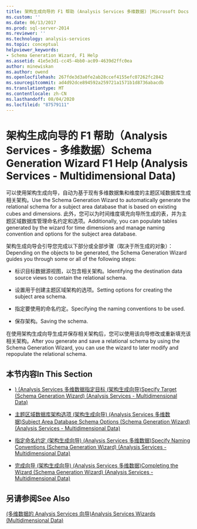 ```yaml
---
title: 架构生成向导的 F1 帮助 (Analysis Services 多维数据) |Microsoft Docs
ms.custom: ''
ms.date: 06/13/2017
ms.prod: sql-server-2014
ms.reviewer: ''
ms.technology: analysis-services
ms.topic: conceptual
helpviewer_keywords:
- Schema Generation Wizard, F1 Help
ms.assetid: 41e5e3d1-cc45-4bb0-ac09-4639d2ffc0ea
author: minewiskan
ms.author: owend
ms.openlocfilehash: 267fde3d3a0fe2ab28ccef4155efc07262fc2842
ms.sourcegitcommit: ad4d92dce894592a259721a1571b1d8736abacdb
ms.translationtype: MT
ms.contentlocale: zh-CN
ms.lasthandoff: 08/04/2020
ms.locfileid: "87579111"
---
```

# <a name="schema-generation-wizard-f1-help-analysis-services---multidimensional-data"></a><span data-ttu-id="d4750-102">架构生成向导的 F1 帮助（Analysis Services - 多维数据）</span><span class="sxs-lookup"><span data-stu-id="d4750-102">Schema Generation Wizard F1 Help (Analysis Services - Multidimensional Data)</span></span>
  <span data-ttu-id="d4750-103">可以使用架构生成向导，自动为基于现有多维数据集和维度的主题区域数据库生成相关架构。</span><span class="sxs-lookup"><span data-stu-id="d4750-103">Use the Schema Generation Wizard to automatically generate the relational schema for a subject area database that is based on existing cubes and dimensions.</span></span> <span data-ttu-id="d4750-104">此外，您可以为时间维度填充向导所生成的表，并为主题区域数据库管理命名约定和选项。</span><span class="sxs-lookup"><span data-stu-id="d4750-104">Additionally, you can populate tables generated by the wizard for time dimensions and manage naming convention and options for the subject area database.</span></span>  
  
 <span data-ttu-id="d4750-105">架构生成向导会引导您完成以下部分或全部步骤（取决于所生成的对象）：</span><span class="sxs-lookup"><span data-stu-id="d4750-105">Depending on the objects to be generated, the Schema Generation Wizard guides you through some or all of the following steps:</span></span>  
  
-   <span data-ttu-id="d4750-106">标识目标数据源视图，以包含相关架构。</span><span class="sxs-lookup"><span data-stu-id="d4750-106">Identifying the destination data source views to contain the relational schema.</span></span>  
  
-   <span data-ttu-id="d4750-107">设置用于创建主题区域架构的选项。</span><span class="sxs-lookup"><span data-stu-id="d4750-107">Setting options for creating the subject area schema.</span></span>  
  
-   <span data-ttu-id="d4750-108">指定要使用的命名约定。</span><span class="sxs-lookup"><span data-stu-id="d4750-108">Specifying the naming conventions to be used.</span></span>  
  
-   <span data-ttu-id="d4750-109">保存架构。</span><span class="sxs-lookup"><span data-stu-id="d4750-109">Saving the schema.</span></span>  
  
 <span data-ttu-id="d4750-110">在使用架构生成向导生成并保存相关架构后，您可以使用该向导修改或重新填充该相关架构。</span><span class="sxs-lookup"><span data-stu-id="d4750-110">After you generate and save a relational schema by using the Schema Generation Wizard, you can use the wizard to later modify and repopulate the relational schema.</span></span>  
  
## <a name="in-this-section"></a><span data-ttu-id="d4750-111">本节内容</span><span class="sxs-lookup"><span data-stu-id="d4750-111">In This Section</span></span>  
  
-   [<span data-ttu-id="d4750-112">&#41; &#40;Analysis Services 多维数据指定目标 &#40;架构生成向导&#41;</span><span class="sxs-lookup"><span data-stu-id="d4750-112">Specify Target &#40;Schema Generation Wizard&#41; &#40;Analysis Services - Multidimensional Data&#41;</span></span>](specify-target-schema-generation-wizard-analysis-services-multidimensional-data.md)  
  
-   [<span data-ttu-id="d4750-113">主题区域数据库架构选项 &#40;架构生成向导&#41; &#40;Analysis Services 多维数据&#41;</span><span class="sxs-lookup"><span data-stu-id="d4750-113">Subject Area Database Schema Options &#40;Schema Generation Wizard&#41; &#40;Analysis Services - Multidimensional Data&#41;</span></span>](subject-area-database-schema-options-analysis-services-multidimensional-data.md)  
  
-   [<span data-ttu-id="d4750-114">指定命名约定 &#40;架构生成向导&#41; &#40;Analysis Services 多维数据&#41;</span><span class="sxs-lookup"><span data-stu-id="d4750-114">Specify Naming Conventions &#40;Schema Generation Wizard&#41; &#40;Analysis Services - Multidimensional Data&#41;</span></span>](specify-naming-conventions-schema-generation-analysis-services-multidimensional-data.md)  
  
-   [<span data-ttu-id="d4750-115">完成向导 &#40;架构生成向导&#41; &#40;Analysis Services 多维数据&#41;</span><span class="sxs-lookup"><span data-stu-id="d4750-115">Completing the Wizard &#40;Schema Generation Wizard&#41; &#40;Analysis Services - Multidimensional Data&#41;</span></span>](complete-schema-generation-wizard-analysis-services-multidimensional-data.md)  
  
## <a name="see-also"></a><span data-ttu-id="d4750-116">另请参阅</span><span class="sxs-lookup"><span data-stu-id="d4750-116">See Also</span></span>  
 [<span data-ttu-id="d4750-117">&#40;多维数据的 Analysis Services 向导&#41;</span><span class="sxs-lookup"><span data-stu-id="d4750-117">Analysis Services Wizards &#40;Multidimensional Data&#41;</span></span>](analysis-services-wizards-multidimensional-data.md)  
  
  
